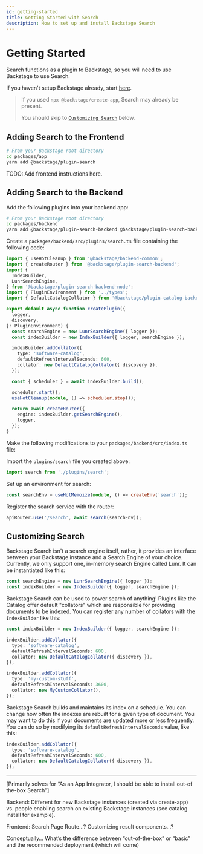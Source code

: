 ```yaml
---
id: getting-started
title: Getting Started with Search
description: How to set up and install Backstage Search
---
```


# Getting Started

Search functions as a plugin to Backstage, so you will need to use Backstage to
use Search.

If you haven't setup Backstage already, start
[here](../../getting-started/index.md).

> If you used `npx @backstage/create-app`, Search may already be present.
>
> You should skip to [`Customizing Search`](#customizing-search) below.

## Adding Search to the Frontend

```bash
# From your Backstage root directory
cd packages/app
yarn add @backstage/plugin-search
```

TODO: Add frontend instructions here.

## Adding Search to the Backend

Add the following plugins into your backend app:

```bash
# From your Backstage root directory
cd packages/backend
yarn add @backstage/plugin-search-backend @backstage/plugin-search-backend-node
```

Create a `packages/backend/src/plugins/search.ts` file containing the following
code:

```typescript
import { useHotCleanup } from '@backstage/backend-common';
import { createRouter } from '@backstage/plugin-search-backend';
import {
  IndexBuilder,
  LunrSearchEngine,
} from '@backstage/plugin-search-backend-node';
import { PluginEnvironment } from '../types';
import { DefaultCatalogCollator } from '@backstage/plugin-catalog-backend';

export default async function createPlugin({
  logger,
  discovery,
}: PluginEnvironment) {
  const searchEngine = new LunrSearchEngine({ logger });
  const indexBuilder = new IndexBuilder({ logger, searchEngine });

  indexBuilder.addCollator({
    type: 'software-catalog',
    defaultRefreshIntervalSeconds: 600,
    collator: new DefaultCatalogCollator({ discovery }),
  });

  const { scheduler } = await indexBuilder.build();

  scheduler.start();
  useHotCleanup(module, () => scheduler.stop());

  return await createRouter({
    engine: indexBuilder.getSearchEngine(),
    logger,
  });
}
```

Make the following modifications to your `packages/backend/src/index.ts` file:

Import the `plugins/search` file you created above:

```typescript
import search from './plugins/search';
```

Set up an environment for search:

```typescript
const searchEnv = useHotMemoize(module, () => createEnv('search'));
```

Register the search service with the router:

```typescript
apiRouter.use('/search', await search(searchEnv));
```

## Customizing Search

Backstage Search isn't a search engine itself, rather, it provides an interface
between your Backstage instance and a Search Engine of your choice. Currently,
we only support one, in-memory search Engine called Lunr. It can be instantiated
like this:

```typescript
const searchEngine = new LunrSearchEngine({ logger });
const indexBuilder = new IndexBuilder({ logger, searchEngine });
```

Backstage Search can be used to power search of anything! Plugins like the
Catalog offer default "collators" which are responsible for providing documents
to be indexed. You can register any number of collators with the `IndexBuilder`
like this:

```typescript
const indexBuilder = new IndexBuilder({ logger, searchEngine });

indexBuilder.addCollator({
  type: 'software-catalog',
  defaultRefreshIntervalSeconds: 600,
  collator: new DefaultCatalogCollator({ discovery }),
});

indexBuilder.addCollator({
  type: 'my-custom-stuff',
  defaultRefreshIntervalSeconds: 3600,
  collator: new MyCustomCollator(),
});
```

Backstage Search builds and maintains its index on a schedule. You can change
how often the indexes are rebuilt for a given type of document. You may want to
do this if your documents are updated more or less frequently. You can do so by
modifying its `defaultRefreshIntervalSeconds` value, like this:

```typescript {3}
indexBuilder.addCollator({
  type: 'software-catalog',
  defaultRefreshIntervalSeconds: 600,
  collator: new DefaultCatalogCollator({ discovery }),
});
```

---

[Primarily solves for “As an App Integrator, I should be able to install out-of
the-box Search”]

Backend: Different for new Backstage instances (created via create-app) vs.
people enabling search on existing Backstage instances (see catalog install for
example).

Frontend: Search Page Route…? Customizing result components…?

Conceptually… What’s the difference between “out-of-the-box” or “basic” and the
recommended deployment (which will come)
